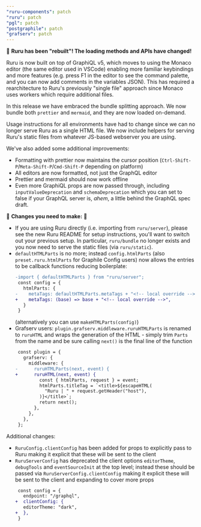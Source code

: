 ```yaml
---
"ruru-components": patch
"ruru": patch
"pgl": patch
"postgraphile": patch
"grafserv": patch
---
```


🚨 **Ruru has been "rebuilt"! The loading methods and APIs have changed!**

Ruru is now built on top of GraphiQL v5, which moves to using the Monaco editor
(the same editor used in VSCode) enabling more familiar keybindings and more
features (e.g. press F1 in the editor to see the command palette, and you can
now add comments in the variables JSON). This has required a rearchitecture to
Ruru's previously "single file" approach since Monaco uses workers which require
additional files.

In this release we have embraced the bundle splitting approach. We now bundle
both `prettier` and `mermaid`, and they are now loaded on-demand.

Usage instructions for all environments have had to change since we can no
longer serve Ruru as a single HTML file. We now include helpers for serving
Ruru's static files from whatever JS-based webserver you are using.

We've also added some additional improvements:

- Formatting with prettier now maintains the cursor position
  (`Ctrl-Shift-P`/`Meta-Shift-P`/`Cmd-Shift-P` depending on platform)
- All editors are now formatted, not just the GraphQL editor
- Prettier and mermaid should now work offline
- Even more GraphiQL props are now passed through, including
  `inputValueDeprecation` and `schemaDeprecation` which you can set to false if
  your GraphQL server is, _ahem_, a little behind the GraphQL spec draft.

🚨 **Changes you need to make:** 🚨

- If you are using Ruru directly (i.e. importing from `ruru/server`), please see
  the new Ruru README for setup instructions, you'll want to switch out your
  previous setup. In particular, `ruru/bundle` no longer exists and you now need
  to serve the static files (via `ruru/static`).
- `defaultHTMLParts` is no more; instead `config.htmlParts` (also
  `preset.ruru.htmlParts` for Graphile Config users) now allows the entries to
  be callback functions reducing boilerplate:
  ```diff
  -import { defaultHTMLParts } from "ruru/server";
   const config = {
     htmlParts: {
  -    metaTags: defaultHTMLParts.metaTags + "<!-- local override -->",
  +    metaTags: (base) => base + "<!-- local override -->",
     }
   }
  ```
  (alternatively you can use `makeHTMLParts(config)`)
- Grafserv users: `plugin.grafserv.middleware.ruruHTMLParts` is renamed to
  `ruruHTML` and wraps the generation of the HTML - simply trim `Parts` from the
  name and be sure calling `next()` is the final line of the function
  ```diff
   const plugin = {
     grafserv: {
       middleware: {
  -      ruruHTMLParts(next, event) {
  +      ruruHTML(next, event) {
           const { htmlParts, request } = event;
           htmlParts.titleTag = `<title>${escapeHTML(
             "Ruru | " + request.getHeader("host"),
           )}</title>`;
           return next();
         },
       },
     },
   };
  ```

Additional changes:

- `RuruConfig.clientConfig` has been added for props to explicitly pass to Ruru
  making it explicit that these will be sent to the client
- `RuruServerConfig` has deprecated the client options `editorTheme`,
  `debugTools` and `eventSourceInit` at the top level; instead these should be
  passed via `RuruServerConfig.clientConfig` making it explicit these will be
  sent to the client and expanding to cover more props
  ```diff
   const config = {
     endpoint: "/graphql",
  +  clientConfig: {
     editorTheme: "dark",
  +  },
   }
  ```
